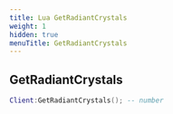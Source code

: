 ```yaml
---
title: Lua GetRadiantCrystals
weight: 1
hidden: true
menuTitle: GetRadiantCrystals
---
```

## GetRadiantCrystals
```lua
Client:GetRadiantCrystals(); -- number
```